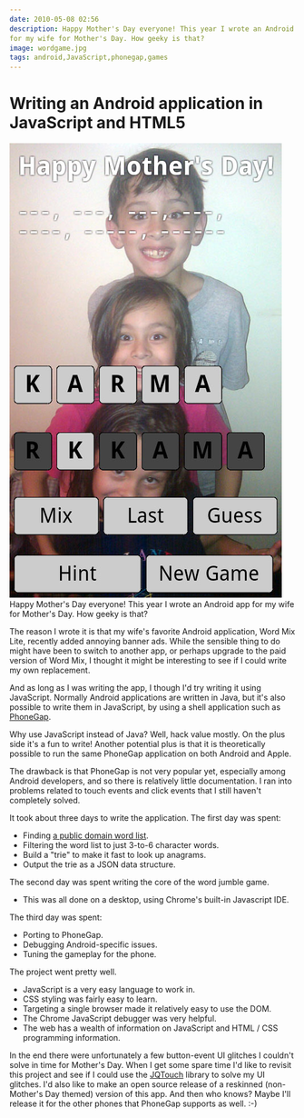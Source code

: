 ```yaml
---
date: 2010-05-08 02:56
description: Happy Mother's Day everyone! This year I wrote an Android app
for my wife for Mother's Day. How geeky is that?
image: wordgame.jpg
tags: android,JavaScript,phonegap,games
---
```


# Writing an Android application in JavaScript and HTML5

![Screenshot of word game](/assets/posts/2010-05-08-Writing_an_Android_application_in_JavaScript_and_HTML5-wordgame.jpg)
Happy Mother's Day everyone! This year I wrote an Android app for my wife for
Mother's Day. How geeky is that?

The reason I wrote it is that my wife's favorite Android application, Word Mix
Lite, recently added annoying banner ads. While the sensible thing to do might
have been to switch to another app, or perhaps upgrade to the paid version of
Word Mix, I thought it might be interesting to see if I could write my own
replacement.

And as long as I was writing the app, I though I'd try writing it using
JavaScript. Normally Android applications are written in Java, but it's also
possible to write them in JavaScript, by using a shell application such as
[PhoneGap](http://phonegap.pbworks.com/Getting-Started-with-PhoneGap-\(Android\)).

Why use JavaScript instead of Java? Well, hack value mostly. On the plus side
it's a fun to write! Another potential plus is that it is theoretically
possible to run the same PhoneGap application on both Android and Apple.

The drawback is that PhoneGap is not very popular yet, especially among
Android developers, and so there is relatively little documentation. I ran
into problems related to touch events and click events that I still haven't
completely solved.

It took about three days to write the application. The first day was spent:

* Finding [a public domain word list](http://wordlist.sourceforge.net/12dicts-readme.html).
* Filtering the word list to just 3-to-6 character words.
* Build a "trie" to make it fast to look up anagrams.
* Output the trie as a JSON data structure.

The second day was spent writing the core of the word jumble game.

* This was all done on a desktop, using Chrome's built-in Javascript IDE.

The third day was spent:

* Porting to PhoneGap.
* Debugging Android-specific issues.
* Tuning the gameplay for the phone.

The project went pretty well.

* JavaScript is a very easy language to work in.
* CSS styling was fairly easy to learn.
* Targeting a single browser made it relatively easy to use the DOM.
* The Chrome JavaScript debugger was very helpful.
* The web has a wealth of information on JavaScript and HTML / CSS programming information.

In the end there were unfortunately a few button-event UI glitches I couldn't
solve in time for Mother's Day. When I get some spare time I'd like to revisit
this project and see if I could use the [JQTouch](http://www.jqtouch.com/)
library to solve my UI glitches. I'd also like to make an open source release
of a reskinned (non-Mother's Day themed) version of this app. And then who
knows? Maybe I'll release it for the other phones that PhoneGap supports as
well. :-)
